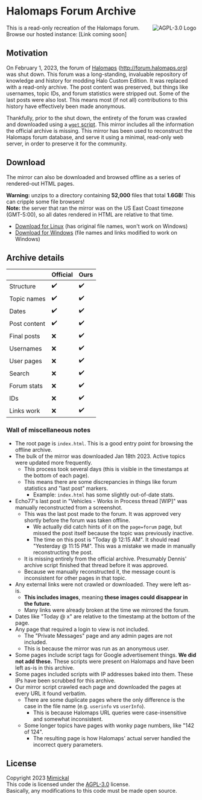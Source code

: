 # Halomaps Forum Archive

<a href="LICENSE.md"><img align="right" alt="AGPL-3.0 Logo"
src="https://www.gnu.org/graphics/agplv3-155x51.png">
</a>

This is a read-only recreation of the Halomaps forum. Browse our hosted instance: [Link coming soon]

## Motivation

On February 1, 2023, the forum of [Halomaps](http://halomaps.org) (http://forum.halomaps.org) was shut down. This forum was a long-standing, invaluable repository of knowledge and history for modding Halo Custom Edition. It was replaced with a read-only archive. The post content was preserved, but things like usernames, topic IDs, and forum statistics were stripped out. Some of the last posts were also lost. This means most (if not all) contributions to this history have effectively been made anonymous.

Thankfully, prior to the shut down, the entirety of the forum was crawled and downloaded using a [`wget` script](mirror/mirror.sh). This mirror includes all the information the official archive is missing. This mirror has been used to reconstruct the Halomaps forum database, and serve it using a minimal, read-only web server, in order to preserve it for the community.

## Download

The mirror can also be downloaded and browsed offline as a series of rendered-out HTML pages.

**Warning:** unzips to a directory containing **52,000** files that total **1.6GB**! This can cripple some file browsers!<br/>
**Note:** the server that ran the mirror was on the US East Coast timezone (GMT-5:00), so all dates rendered in HTML are relative to that time.

- [Download for Linux](https://github.com/Sigmmma/Halomaps/raw/master/mirror/forum.halomaps.org_linux.7z) (has original file names, won't work on Windows)
- [Download for Windows](https://github.com/Sigmmma/Halomaps/raw/master/mirror/forum.halomaps.org_windows.7z) (file names and links modified to work on Windows)

## Archive details

|              | Official | Ours |
| ------------ | -------- | ---- |
| Structure    |    ✔️     |  ✔️   |
| Topic names  |    ✔️     |  ✔️   |
| Dates        |    ✔️     |  ✔️   |
| Post content |    ✔️     |  ✔️   |
| Final posts  |    ❌    |  ✔️   |
| Usernames    |    ❌    |  ✔️   |
| User pages   |    ❌    |  ✔️   |
| Search       |    ❌    |  ✔️   |
| Forum stats  |    ❌    |  ✔️   |
| IDs          |    ❌    |  ✔️   |
| Links work   |    ❌    |  ✔️   |

### Wall of miscellaneous notes

- The root page is `index.html`. This is a good entry point for browsing the offline archive.
- The bulk of the mirror was downloaded Jan 18th 2023. Active topics were updated more frequently.
  - This process took several days (this is visible in the timestamps at the bottom of each page).
  - This means there are some discrepancies in things like forum statistics and "last post" markers.
    - Example: `index.html` has some slightly out-of-date stats.
- Echo77's last post in "Vehicles - Works in Process thread [WIP]" was manually reconstructed from a screenshot.
  - This was the last post made to the forum. It was approved very shortly before the forum was taken offline.
    - We actually did catch hints of it on the `page=forum` page, but missed the post itself because the topic was previously inactive.
    - The time on this post is "Today @ 12:15 AM". It should read "Yesterday @ 11:15 PM". This was a mistake we made in manually reconstructing the post.
  - It is missing entirely from the official archive. Presumably Dennis' archive script finished that thread before it was approved.
  - Because we manually reconstructed it, the message count is inconsistent for other pages in that topic.
- Any external links were not crawled or downloaded. They were left as-is.
  - **This includes images**, meaning **these images could disappear in the future**.
  - Many links were already broken at the time we mirrored the forum.
- Dates like "Today @ x" are relative to the timestamp at the bottom of the page.
- Any page that required a login to view is not included.
  - The "Private Messages" page and any admin pages are not included.
  - This is because the mirror was run as an anonymous user.
- Some pages include script tags for Google advertisement things. **We did not add these.** These scripts were present on Halomaps and have been left as-is in this archive.
- Some pages included scripts with IP addresses baked into them. These IPs have been scrubbed for this archive.
- Our mirror script crawled each page and downloaded the pages at every URL it found verbatim.
  - There are some duplicate pages where the only difference is the case in the file name (e.g. `userinfo` vs `userInfo`).
    - This is because Halomaps URL queries were case-insensitive and somewhat inconsistent.
  - Some longer topics have pages with wonky page numbers, like "142 of 124".
    - The resulting page is how Halomaps' actual server handled the incorrect query parameters.


## License
Copyright 2023 [Mimickal](https://github.com/Mimickal)<br/>
This code is licensed under the [AGPL-3.0](https://www.gnu.org/licenses/agpl-3.0-standalone.html) license.<br/>
Basically, any modifications to this code must be made open source.

